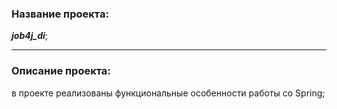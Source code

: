 ### Название проекта: 
***job4j_di***;
___
### Описание проекта:
в проекте реализованы функциональные особенности работы со Spring;
